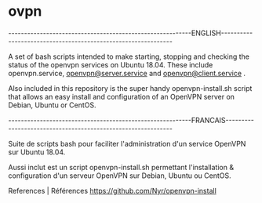 # ovpn

----------------------------------------------------------ENGLISH--------------------------------------------------------------

A set of bash scripts intended to make starting, stopping and checking the status of the openvpn services on Ubuntu 18.04.
These include openvpn.service, openvpn@server.service and openvpn@client.service . 

Also included in this repository is the super handy openvpn-install.sh script that allows an easy install and configuration of an OpenVPN server on Debian, Ubuntu or CentOS.

----------------------------------------------------------FRANCAIS-------------------------------------------------------------

Suite de scripts bash pour faciliter l'administration d'un service OpenVPN sur Ubuntu 18.04. 

Aussi inclut est un script openvpn-install.sh permettant l'installation & configuration d'un serveur OpenVPN sur Debian, Ubuntu ou CentOS.

References | Références
https://github.com/Nyr/openvpn-install 
